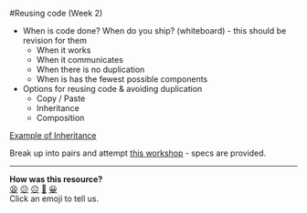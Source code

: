 #Reusing code (Week 2)

* When is code done? When do you ship? (whiteboard) - this should be revision for them
  - When it works
  - When it communicates
  - When there is no duplication
  - When is has the fewest possible components
* Options for reusing code & avoiding duplication
  - Copy / Paste
  - Inheritance
  - Composition

[Example of Inheritance](https://gist.github.com/ddosque/301ff61627dfb658d0f32ce896609472)

Break up into pairs and attempt [this workshop](https://github.com/ddosque/workshop-inheritance-composition) - specs are provided.

<!-- BEGIN GENERATED SECTION DO NOT EDIT -->

---

**How was this resource?**  
[😫](https://airtable.com/shrUJ3t7KLMqVRFKR?prefill_Repository=skills-workshops&prefill_File=week-2/reusing-code.md&prefill_Sentiment=😫) [😕](https://airtable.com/shrUJ3t7KLMqVRFKR?prefill_Repository=skills-workshops&prefill_File=week-2/reusing-code.md&prefill_Sentiment=😕) [😐](https://airtable.com/shrUJ3t7KLMqVRFKR?prefill_Repository=skills-workshops&prefill_File=week-2/reusing-code.md&prefill_Sentiment=😐) [🙂](https://airtable.com/shrUJ3t7KLMqVRFKR?prefill_Repository=skills-workshops&prefill_File=week-2/reusing-code.md&prefill_Sentiment=🙂) [😀](https://airtable.com/shrUJ3t7KLMqVRFKR?prefill_Repository=skills-workshops&prefill_File=week-2/reusing-code.md&prefill_Sentiment=😀)  
Click an emoji to tell us.

<!-- END GENERATED SECTION DO NOT EDIT -->
